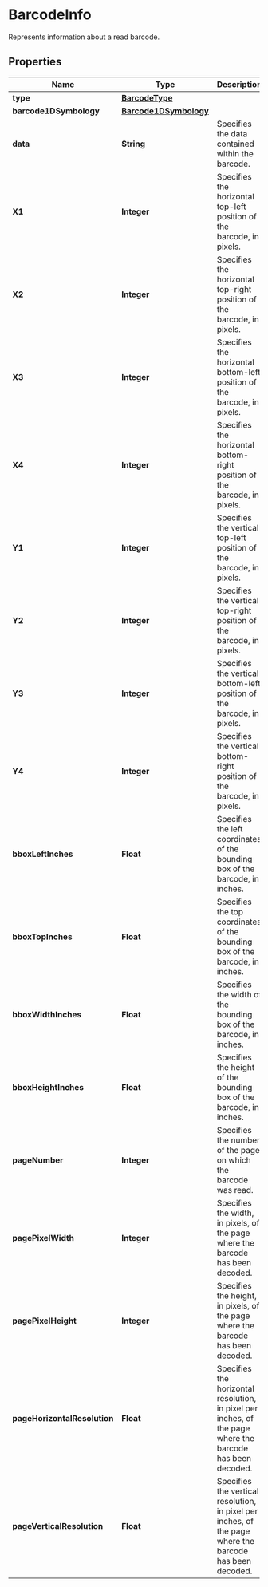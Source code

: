 

# BarcodeInfo

Represents information about a read barcode.
## Properties

Name | Type | Description | Notes
------------ | ------------- | ------------- | -------------
**type** | [**BarcodeType**](BarcodeType.md) |  |  [optional]
**barcode1DSymbology** | [**Barcode1DSymbology**](Barcode1DSymbology.md) |  |  [optional]
**data** | **String** | Specifies the data contained within the barcode. |  [optional] [readonly]
**X1** | **Integer** | Specifies the horizontal top-left position of the barcode, in pixels. |  [optional] [readonly]
**X2** | **Integer** | Specifies the horizontal top-right position of the barcode, in pixels. |  [optional] [readonly]
**X3** | **Integer** | Specifies the horizontal bottom-left position of the barcode, in pixels. |  [optional] [readonly]
**X4** | **Integer** | Specifies the horizontal bottom-right position of the barcode, in pixels. |  [optional] [readonly]
**Y1** | **Integer** | Specifies the vertical top-left position of the barcode, in pixels. |  [optional] [readonly]
**Y2** | **Integer** | Specifies the vertical top-right position of the barcode, in pixels. |  [optional] [readonly]
**Y3** | **Integer** | Specifies the vertical bottom-left position of the barcode, in pixels. |  [optional] [readonly]
**Y4** | **Integer** | Specifies the vertical bottom-right position of the barcode, in pixels. |  [optional] [readonly]
**bboxLeftInches** | **Float** | Specifies the left coordinates of the bounding box of the barcode, in inches. |  [optional] [readonly]
**bboxTopInches** | **Float** | Specifies the top coordinates of the bounding box of the barcode, in inches. |  [optional] [readonly]
**bboxWidthInches** | **Float** | Specifies the width of the bounding box of the barcode, in inches. |  [optional] [readonly]
**bboxHeightInches** | **Float** | Specifies the height of the bounding box of the barcode, in inches. |  [optional] [readonly]
**pageNumber** | **Integer** | Specifies the number of the page on which the barcode was read. |  [optional] [readonly]
**pagePixelWidth** | **Integer** | Specifies the width, in pixels, of the page where the barcode has been decoded. |  [optional] [readonly]
**pagePixelHeight** | **Integer** | Specifies the height, in pixels, of the page where the barcode has been decoded. |  [optional] [readonly]
**pageHorizontalResolution** | **Float** | Specifies the horizontal resolution, in pixel per inches, of the page where the barcode has been decoded. |  [optional] [readonly]
**pageVerticalResolution** | **Float** | Specifies the vertical resolution, in pixel per inches, of the page where the barcode has been decoded. |  [optional] [readonly]



